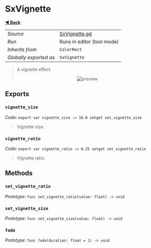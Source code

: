 # SxVignette

**[◀️ Back](../readme.md)**

|    |     |
|----|-----|
|*Source*|[SxVignette.gd](../../../../../nodes/fx/screen-effects/SxVignette/SxVignette.gd)|
|*Run*|Runs in editor (tool mode)|
|*Inherits from*|`ColorRect`|
|*Globally exported as*|`SxVignette`|

> A vignette effect.  
>   
> <p align="center">  
>     <img src="../../../../images/nodes/SxVignette.gif" alt="preview" />  
> </p>  
## Exports

### `vignette_size`

*Code*: `export var vignette_size := 10.0 setget set_vignette_size`

> Vignette size.  
### `vignette_ratio`

*Code*: `export var vignette_ratio := 0.25 setget set_vignette_ratio`

> Vignette ratio.  
## Methods

### `set_vignette_ratio`

*Prototype*: `func set_vignette_ratio(value: float) -> void`

### `set_vignette_size`

*Prototype*: `func set_vignette_size(value: float) -> void`

### `fade`

*Prototype*: `func fade(duration: float = 1) -> void`

